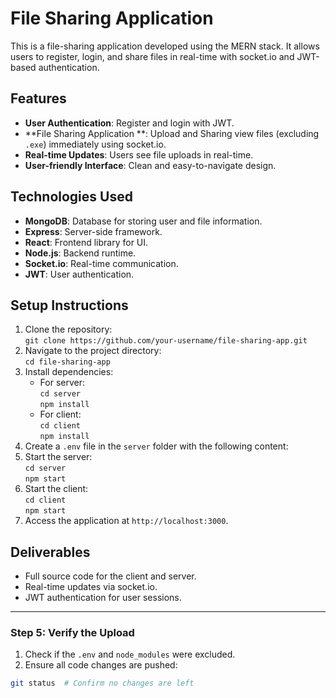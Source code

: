 # File Sharing Application

This is a file-sharing application developed using the MERN stack. It allows users to register, login, and share files in real-time with socket.io and JWT-based authentication.

## Features
- **User Authentication**: Register and login with JWT.
- **File Sharing Application  **: Upload and Sharing view files (excluding `.exe`) immediately using socket.io.
- **Real-time Updates**: Users see file uploads in real-time.
- **User-friendly Interface**: Clean and easy-to-navigate design.

## Technologies Used
- **MongoDB**: Database for storing user and file information.
- **Express**: Server-side framework.
- **React**: Frontend library for UI.
- **Node.js**: Backend runtime.
- **Socket.io**: Real-time communication.
- **JWT**: User authentication.

## Setup Instructions
1. Clone the repository:  
   `git clone https://github.com/your-username/file-sharing-app.git`
2. Navigate to the project directory:  
   `cd file-sharing-app`
3. Install dependencies:  
   - For server:  
     `cd server`  
     `npm install`
   - For client:  
     `cd client`  
     `npm install`
4. Create a `.env` file in the `server` folder with the following content:
5. Start the server:  
`cd server`  
`npm start`
6. Start the client:  
`cd client`  
`npm start`
7. Access the application at `http://localhost:3000`.

## Deliverables
- Full source code for the client and server.
- Real-time updates via socket.io.
- JWT authentication for user sessions.

---

### Step 5: Verify the Upload
1. Check if the `.env` and `node_modules` were excluded.
2. Ensure all code changes are pushed:  
```bash
git status  # Confirm no changes are left

